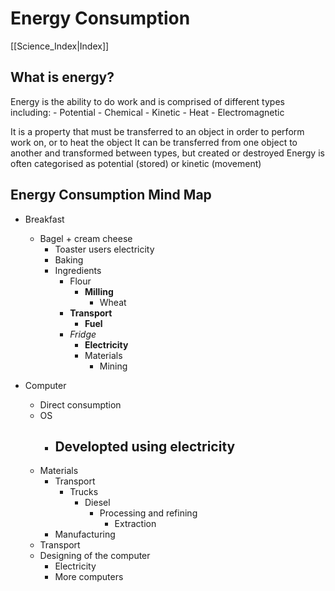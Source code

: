 # Energy Consumption
[[Science_Index|Index]]


## What is energy?
Energy is the ability to do work and is comprised of different types including:
	- Potential
	- Chemical
	- Kinetic
	- Heat
	- Electromagnetic

It is a property that must be transferred to an object in order to perform work on, or to heat the object
It can be transferred from one object to another and transformed between types, but created or destroyed
Energy is often categorised as potential (stored) or kinetic (movement)


## Energy Consumption Mind Map
- Breakfast
	- Bagel + cream cheese
		- Toaster users electricity
		- Baking
		- Ingredients
			- Flour
				- **Milling**
					- Wheat
			- **Transport**
				- **Fuel**
			- *Fridge*
				- **Electricity**
				- Materials
					- Mining

- Computer
	- Direct consumption
	- OS
		- Developted using electricity
			- 
	- Materials
		- Transport
			- Trucks
				- Diesel
					- Processing and refining
						- Extraction
		- Manufacturing
	- Transport
	- Designing of the computer
		- Electricity
		- More computers




